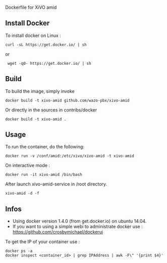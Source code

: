 Dockerfile for XiVO amid

## Install Docker

To install docker on Linux :

    curl -sL https://get.docker.io/ | sh
 
 or
 
     wget -qO- https://get.docker.io/ | sh

## Build

To build the image, simply invoke

    docker build -t xivo-amid github.com/wazo-pbx/xivo-amid

Or directly in the sources in contribs/docker

    docker build -t xivo-amid .
  
## Usage

To run the container, do the following:

    docker run -v /conf/amid:/etc/xivo/xivo-amid -t xivo-amid

On interactive mode :

    docker run -it xivo-amid /bin/bash

After launch xivo-amid-service in /root directory.

    xivo-amid -d -f

## Infos

- Using docker version 1.4.0 (from get.docker.io) on ubuntu 14.04.
- If you want to using a simple webi to administrate docker use : https://github.com/crosbymichael/dockerui

To get the IP of your container use :

    docker ps -a
    docker inspect <container_id> | grep IPAddress | awk -F\" '{print $4}'
